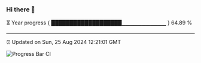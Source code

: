### Hi there 👋

⏳ Year progress { ███████████████████▁▁▁▁▁▁▁▁▁▁▁ } 64.89 %

---

⏰ Updated on Sun, 25 Aug 2024 12:21:01 GMT

![Progress Bar CI](https://github.com/liununu/liununu/workflows/Progress%20Bar%20CI/badge.svg)
